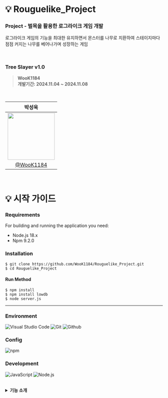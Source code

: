 # 💡 Rouguelike_Project

<h3>Project - 벌목을 활용한 로그라이크 게임 개발</h3>

로그라이크 게임의 기능을 최대한 유지하면서 몬스터를 나무로 치환하여 스테이지마다
점점 커지는 나무를 베어나가며 성장하는 게임

<br>

### Tree Slayer v1.0
> **WooK1184** <br/> **개발기간:  2024.11.04 ~ 2024.11.08**

<br>

|          박성욱         |
| :--------------------------: |
| <image width="150px" src="https://user-images.githubusercontent.com/119159558/227076242-6e802ef4-4f4e-48f0-8a8a-aa5f4ebdb8b8.png"/> |
| [@WooK1184](https://github.com/WooK1184) |

<br/>

# 💡 시작 가이드
###
<h3>Requirements</h3>
For building and running the application you need:
 
 - Node.js 18.x
 - Npm 9.2.0
 
<h3>Installation</h3>

```
$ git clone https://github.com/WooK1184/Rouguelike_Project.git
$ cd Rouguelike_Project
```
#### Run Method
```
$ npm install
$ npm install lowdb
$ node server.js 
```
---
### Environment
![Visual Studio Code](https://img.shields.io/badge/Visual%20Studio%20Code-007ACC?style=for-the-badge&logo=Visual%20Studio%20Code&logoColor=white)
![Git](https://img.shields.io/badge/Git-F05032?style=for-the-badge&logo=Git&logoColor=white)
![Github](https://img.shields.io/badge/GitHub-181717?style=for-the-badge&logo=GitHub&logoColor=white)             

### Config
![npm](https://img.shields.io/badge/npm-CB3837?style=for-the-badge&logo=npm&logoColor=white)        

### Development
![JavaScript](https://img.shields.io/badge/JavaScript-F7DF1E?style=for-the-badge&logo=Javascript&logoColor=white)
![Node.js](https://img.shields.io/badge/Node.js-339933?style=for-the-badge&logo=Node.js&logoColor=white)


<br>
<details>
    <summary><strong> 기능 소개 </strong></summary>
   <br>

   구현된 리소스 | 설명 |
   -- | --
   필수 기능 | - 단순 행동 패턴 2가지 구현 <br/>- 클래스 문법 활용, 플레이어 스탯 관리 <br/>- 간단한 전투 로직 구현 <br/>- 스테이지 진행에 따른 이벤트 관리 
   추가 기능 | - 확률 로직 적용 <br/>- 복잡한 행동 패턴 구현  <br/>- 업적 기능 추가 <br/>-lowdb 활용 |


   <br>

   </details>


